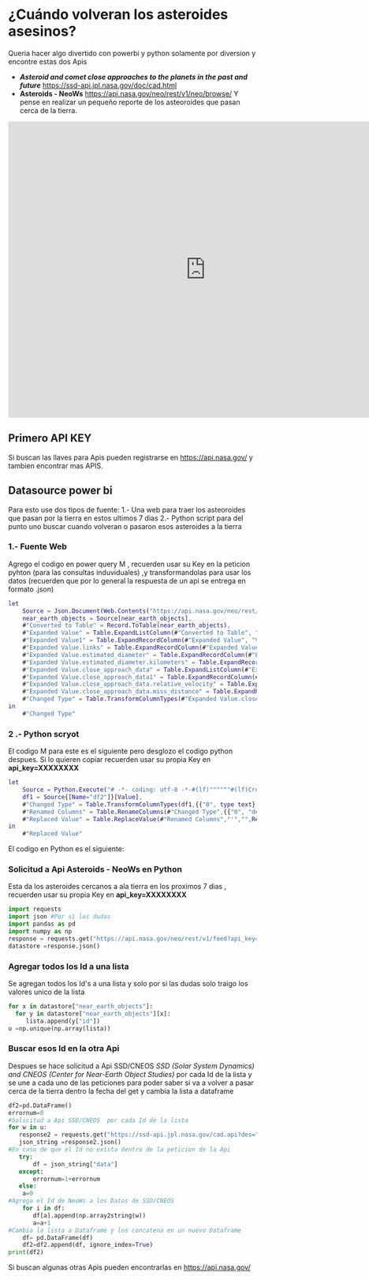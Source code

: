 
# ¿Cuándo volveran los asteroides asesinos?

Queria hacer algo divertido con powerbi y python solamente por diversion y encontre estas dos Apis
- ***Asteroid and comet close approaches to the planets in the past and future*** https://ssd-api.jpl.nasa.gov/doc/cad.html
- **Asteroids - NeoWs**   https://api.nasa.gov/neo/rest/v1/neo/browse/
Y pense en realizar un pequeño reporte de los asteoroides que pasan cerca de la tierra.

<html>
<iframe width="800" height="600" src="https://app.powerbi.com/view?r=eyJrIjoiMWU5NmU1MDctZGY4NC00NTQyLTgzZTctMzc0MGQ0NjBhODI0IiwidCI6ImE1YmRlMjRmLTdlODgtNGE0ZC04ZTg4LWY3YTFmYWY5ZGE5NCIsImMiOjR9" frameborder="0" allowFullScreen="true"></iframe>
</html>

## Primero API KEY
Si buscan las llaves para Apis pueden registrarse en https://api.nasa.gov/ y tambien encontrar mas APIS.

## Datasource power bi
Para esto use dos tipos de fuente: 
1.- Una web para traer los asteoroides que pasan por la tierra en estos ultimos 7 dias
2.- Python script para del punto uno buscar cuando volveran o pasaron esos asteroides a la tierra

### 1.- Fuente Web
Agrego el codigo en power query M , recuerden usar su Key en la peticion pyhton (para las consultas induviduales) ,y transformandolas 
para usar los datos (recuerden que por lo general la respuesta de un api se entrega en formato .json)

```M
let
    Source = Json.Document(Web.Contents("https://api.nasa.gov/neo/rest/v1/feed?api_key=XXXXXXXXXX")),
    near_earth_objects = Source[near_earth_objects],
    #"Converted to Table" = Record.ToTable(near_earth_objects),
    #"Expanded Value" = Table.ExpandListColumn(#"Converted to Table", "Value"),
    #"Expanded Value1" = Table.ExpandRecordColumn(#"Expanded Value", "Value", {"links", "id", "neo_reference_id", "name", "nasa_jpl_url", "absolute_magnitude_h", "estimated_diameter", "is_potentially_hazardous_asteroid", "close_approach_data", "is_sentry_object"}, {"Value.links", "Value.id", "Value.neo_reference_id", "Value.name", "Value.nasa_jpl_url", "Value.absolute_magnitude_h", "Value.estimated_diameter", "Value.is_potentially_hazardous_asteroid", "Value.close_approach_data", "Value.is_sentry_object"}),
    #"Expanded Value.links" = Table.ExpandRecordColumn(#"Expanded Value1", "Value.links", {"self"}, {"Value.links.self"}),
    #"Expanded Value.estimated_diameter" = Table.ExpandRecordColumn(#"Expanded Value.links", "Value.estimated_diameter", {"kilometers"}, {"Value.estimated_diameter.kilometers"}),
    #"Expanded Value.estimated_diameter.kilometers" = Table.ExpandRecordColumn(#"Expanded Value.estimated_diameter", "Value.estimated_diameter.kilometers", {"estimated_diameter_min", "estimated_diameter_max"}, {"Value.estimated_diameter.kilometers.estimated_diameter_min", "Value.estimated_diameter.kilometers.estimated_diameter_max"}),
    #"Expanded Value.close_approach_data" = Table.ExpandListColumn(#"Expanded Value.estimated_diameter.kilometers", "Value.close_approach_data"),
    #"Expanded Value.close_approach_data1" = Table.ExpandRecordColumn(#"Expanded Value.close_approach_data", "Value.close_approach_data", {"close_approach_date", "close_approach_date_full", "epoch_date_close_approach", "relative_velocity", "miss_distance", "orbiting_body"}, {"Value.close_approach_data.close_approach_date", "Value.close_approach_data.close_approach_date_full", "Value.close_approach_data.epoch_date_close_approach", "Value.close_approach_data.relative_velocity", "Value.close_approach_data.miss_distance", "Value.close_approach_data.orbiting_body"}),
    #"Expanded Value.close_approach_data.relative_velocity" = Table.ExpandRecordColumn(#"Expanded Value.close_approach_data1", "Value.close_approach_data.relative_velocity", {"kilometers_per_hour"}, {"Value.close_approach_data.relative_velocity.kilometers_per_hour"}),
    #"Expanded Value.close_approach_data.miss_distance" = Table.ExpandRecordColumn(#"Expanded Value.close_approach_data.relative_velocity", "Value.close_approach_data.miss_distance", {"kilometers"}, {"Value.close_approach_data.miss_distance.kilometers"}),
    #"Changed Type" = Table.TransformColumnTypes(#"Expanded Value.close_approach_data.miss_distance",{{"Value.absolute_magnitude_h", type number}, {"Value.estimated_diameter.kilometers.estimated_diameter_max", type number}, {"Value.is_potentially_hazardous_asteroid", type logical}, {"Value.close_approach_data.relative_velocity.kilometers_per_hour", type number}, {"Value.close_approach_data.miss_distance.kilometers", type number}, {"Value.is_sentry_object", type logical}, {"Value.estimated_diameter.kilometers.estimated_diameter_min", type number}, {"Value.close_approach_data.epoch_date_close_approach", type number}})
in
    #"Changed Type"
```
### 2 .- Python scryot 
El codigo M para este es el siguiente pero desglozo el codigo python despues.
Si lo quieren copiar recuerden usar su propia Key en **api_key=XXXXXXXX**

```M
let
    Source = Python.Execute("# -*- coding: utf-8 -*-#(lf)""""""#(lf)Created on Sat Nov  9 23:17:16 2019#(lf)#(lf)@author: jjdiaz#(lf)""""""#(lf)#(lf)#(lf)import requests#(lf)import json#(lf)import pandas as pd#(lf)import numpy as np#(lf)response = requests.get(""https://api.nasa.gov/neo/rest/v1/feed?api_key=XXXXXX"")#(lf)datastore =response.json()#(lf)#(lf)lista = []#(lf)for x in datastore[""near_earth_objects""]:#(lf)  #print(datastore[""near_earth_objects""][x]) #(lf)  for y in datastore[""near_earth_objects""][x]:#(lf)     lista.append(y[""id""])#(lf)      #(lf)u =np.unique(np.array(lista))#(lf)df2=pd.DataFrame()#(lf)#(lf)errornum=0#(lf)for w in u:#(lf)  # print( w)#(lf)   response2 = requests.get(""https://ssd-api.jpl.nasa.gov/cad.api?des=""+w+""&date-min=1900-01-01&date-max=2100-01-01&dist-max=0.2"")#(lf)   json_string =response2.json()#(lf)   #print(json_string[""data""])#(lf)   try:#(lf)       df = json_string[""data""]#(lf)   except:#(lf)       errornum=1+errornum#(lf)   else:#(lf)    a=0    #(lf)    for i in df:#(lf)       #(lf)       df[a].append(np.array2string(w))#(lf)       a=a+1#(lf)       #(lf)    df= pd.DataFrame(df)#(lf)    df2=df2.append(df, ignore_index=True)#(lf)print(df2)#(lf)      #(lf)#(lf)   #(lf)      "),
    df1 = Source{[Name="df2"]}[Value],
    #"Changed Type" = Table.TransformColumnTypes(df1,{{"0", type text}, {"1", Int64.Type}, {"2", type number}, {"3", type datetime}, {"4", type number}, {"5", type number}, {"6", type number}, {"7", type number}, {"8", type number}, {"9", type text}, {"10", type number}, {"11", type text}}),
    #"Renamed Columns" = Table.RenameColumns(#"Changed Type",{{"0", "des"}, {"1", "Orbit Id"}, {"2", "jd"}, {"3", "time of close-approeach"}, {"4", "dist"}, {"5", "dist_min"}, {"6", "dist_max"}, {"7", "v_rel"}, {"8", "v_inf"}, {"9", "T-sigma-f"}, {"10", "h"}, {"11", "ID"}}),
    #"Replaced Value" = Table.ReplaceValue(#"Renamed Columns","'","",Replacer.ReplaceText,{"ID"})
in
    #"Replaced Value"
```

El codigo en Python es el siguiente:

### Solicitud a Api **Asteroids - NeoWs**  en Python
Esta da los asteroides cercanos a ala tierra en los proximos 7 dias , recuerden usar su propia Key en **api_key=XXXXXXXX**


```python
import requests
import json #Por si las dudas
import pandas as pd
import numpy as np
response = requests.get("https://api.nasa.gov/neo/rest/v1/feed?api_key=XXXXXXXX")
datastore =response.json()
```
### Agregar todos los Id a una lista 
Se agregan todos los Id's a una lista y solo por si las dudas  solo traigo los valores unico de la lista

```python
for x in datastore["near_earth_objects"]:
  for y in datastore["near_earth_objects"][x]:
     lista.append(y["id"])
u =np.unique(np.array(lista))
```

### Buscar esos Id en la otra Api

Despues se hace solicitud a Api SSD/CNEOS   _SSD (Solar System Dynamics) and CNEOS (Center for Near-Earth Object Studies)_ por cada Id de la lista y se une a cada uno de las peticiones para poder saber si va a volver a pasar cerca de la tierra dentro la fecha del get
y cambia la lista a dataframe

```python
df2=pd.DataFrame()
errornum=0
#Solicitud a Api SSD/CNEOS  por cada Id de la lista 
for w in u:
   response2 = requests.get("https://ssd-api.jpl.nasa.gov/cad.api?des="+w+"&date-min=1900-01-01&date-max=2100-01-01&dist-max=0.2")
   json_string =response2.json()
#En caso de que el Id no exista dentro de la peticion de la Api   
   try:
       df = json_string["data"]
   except:
       errornum=1+errornum
   else:
    a=0
#Agrega el Id de NeoWs a los Datos de SSD/CNEOS    
    for i in df:
       df[a].append(np.array2string(w))
       a=a+1
#Cambia la lista a Dataframe y los concatena en un nuevo Dataframe       
    df= pd.DataFrame(df)
    df2=df2.append(df, ignore_index=True)
print(df2)
```     



Si buscan algunas otras Apis pueden encontrarlas en
https://api.nasa.gov/

